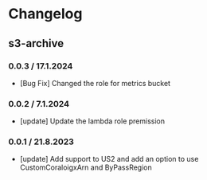 # Changelog

## s3-archive

### 0.0.3 / 17.1.2024
* [Bug Fix] Changed the role for metrics bucket

### 0.0.2 / 7.1.2024
* [update] Update the lambda role premission

### 0.0.1 / 21.8.2023
* [update] Add support to US2 and add an option to use CustomCoraloigxArn and ByPassRegion
<!-- To add a new entry write: -->
<!-- ### version / full date -->
<!-- * [Update/Bug fix] message that describes the changes that you apply -->
